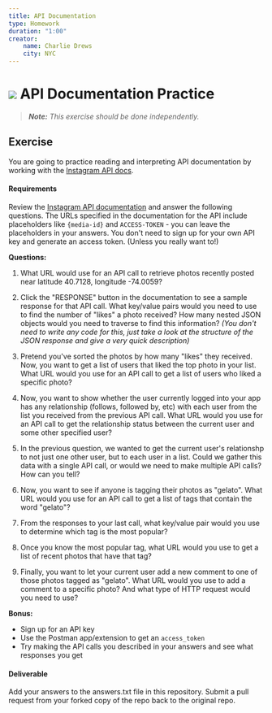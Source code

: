 ```yaml
---
title: API Documentation
type: Homework
duration: "1:00"
creator:
    name: Charlie Drews
    city: NYC
---
```


# ![](https://ga-dash.s3.amazonaws.com/production/assets/logo-9f88ae6c9c3871690e33280fcf557f33.png) API Documentation Practice

> ***Note:*** _This exercise should be done independently._

## Exercise

You are going to practice reading and interpreting API documentation by working with the [Instagram API docs](https://www.instagram.com/developer/).

#### Requirements

Review the [Instagram API documentation](https://www.instagram.com/developer/) and answer the following questions. The URLs specified in the documentation for the API include placeholders like `{media-id}` and `ACCESS-TOKEN` - you can leave the placeholders in your answers. You don't need to sign up for your own API key and generate an access token. (Unless you really want to!)


**Questions:**

1. What URL would use for an API call to retrieve photos recently posted near latitude 40.7128, longitude -74.0059?

1. Click the "RESPONSE" button in the documentation to see a sample response for that API call. What key/value pairs would you need to use to find the number of "likes" a photo received? How many nested JSON objects would you need to traverse to find this information?  _(You don't need to write any code for this, just take a look at the structure of the JSON response and give a very quick description)_

1. Pretend you've sorted the photos by how many "likes" they received. Now, you want to get a list of users that liked the top photo in your list. What URL would you use for an API call to get a list of users who liked a specific photo?

1. Now, you want to show whether the user currently logged into your app has any relationship (follows, followed by, etc) with each user from the list you received from the previous API call. What URL would you use for an API call to get the relationship status between the current user and some other specified user?

1. In the previous question, we wanted to get the current user's relationshp to not just one other user, but to each user in a list. Could we gather this data with a single API call, or would we need to make multiple API calls? How can you tell?

1. Now, you want to see if anyone is tagging their photos as "gelato". What URL would you use for an API call to get a list of tags that contain the word "gelato"?

1. From the responses to your last call, what key/value pair would you use to determine which tag is the most popular?

1. Once you know the most popular tag, what URL would you use to get a list of recent photos that have that tag?

1. Finally, you want to let your current user add a new comment to one of those photos tagged as "gelato". What URL would you use to add a comment to a specific photo? And what type of HTTP request would you need to use?


**Bonus:**
- Sign up for an API key
- Use the Postman app/extension to get an `access_token`
- Try making the API calls you described in your answers and see what responses you get


#### Deliverable

Add your answers to the answers.txt file in this repository. Submit a pull request from your forked copy of the repo back to the original repo.
